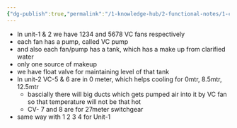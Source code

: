 ```yaml
---
{"dg-publish":true,"permalink":"/1-knowledge-hub/2-functional-notes/1-career-notes/3-tstps-kaniha-technical-notes/7-other-systems-notes/ac-system/vc-fans-and-pump-system/","noteIcon":""}
---
```


- In unit-1 & 2 we have 1234 and 5678 VC fans respectively
- each fan has a pump, called VC pump
- and also each fan/pump has a tank, which has a make up from clarified water
- only one source of makeup
- we have float valve for maintaining level of that tank
- In unit-2 VC-5 & 6 are in 0 meter, which helps cooling for 0mtr, 8.5mtr, 12.5mtr
	- bascially there will big ducts which gets pumped air into it by VC fan so that temperature will not be that hot
	- CV- 7 and 8  are for 27meter switchgear 
- same way with 1 2 3 4 for  Unit-1